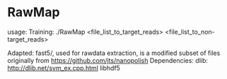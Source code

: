 # RawMap
usage:
Training:
./RawMap <file_list_to_target_reads> <file_list_to_non-target_reads>


Adapted:
fast5/, used for rawdata extraction, is a modified subset of  files originally from https://github.com/jts/nanopolish
Dependencies:
dlib: http://dlib.net/svm_ex.cpp.html
libhdf5
